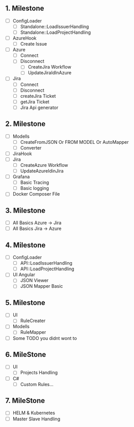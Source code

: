 ## 1. Milestone
   
- [ ] ConfigLoader
    - [ ] Standalone::LoadIssuerHandling
    - [ ] Standalone::LoadProjectHandling

- [ ] AzureHook
    - [ ] Create Issue 	
- [ ] Azure 
    - [ ] Connect
    - [ ] Disconnect
        - [ ] CreateJira Workflow 
        - [ ] UpdateJiraIdInAzure

- [ ] Jira
    - [ ] Connect
    - [ ] Disconnect
    - [ ] createJira Ticket
    - [ ] getJira Ticket
  	- [ ] Jira Api generator

## 2. Milestone

- [ ] Modells
    - [ ] CreateFromJSON Or FROM MODEL Or AutoMapper
    - [ ] Converter
- [ ] JiraHook
- [ ] Jira
    - [ ] CreateAzure Workflow
    - [ ] UpdateAzureIdinJira
    
- [ ] Grafana 
    - [ ] Basic Tracing
    - [ ] Basic logging
- [ ] Docker Composer File

## 3. Milestone

- [ ] All Basics Azure -> Jira
- [ ] All Basics Jira -> Azure

## 4. Milestone

- [ ] ConfigLoader
    - [ ] API::LoadIssuerHandling
    - [ ] API::LoadProjectHandling
- [ ] UI Angular
    - [ ] JSON Viewer
    - [ ] JSON Mapper Basic

## 5. Milestone

- [ ]  UI
    - [ ] RuleCreater
- [ ]  Modells
    - [ ] RuleMapper
- [ ] Some TODO you didnt wont to

## 6. MileStone
	
- [ ] UI
    - [ ] Projects Handling
- [ ] C# 
    - [ ] Custom Rules...		

## 7. MileStone

- [ ] HELM & Kubernetes
- [ ] Master Slave Handling
